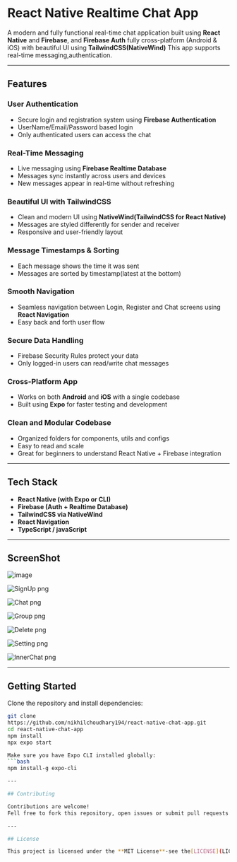 # React Native Realtime Chat App

A modern and fully functional real-time chat application built using **React Native** and **Firebase**, and **Firebase Auth** fully cross-platform (Android & iOS) with beautiful UI using **TailwindCSS(NativeWind)** This app supports real-time messaging,authentication.

---

## Features

### User Authentication

- Secure login and registration system using **Firebase Authentication** 
- UserName/Email/Password based login
- Only authenticated users can access the chat

### Real-Time Messaging

- Live messaging using **Firebase Realtime Database**
- Messages sync instantly across users and devices
- New messages appear in real-time without refreshing

### Beautiful UI with TailwindCSS

- Clean and modern UI using **NativeWind(TailwindCSS for React Native)**
- Messages are styled differently for sender and receiver
- Responsive and user-friendly layout

### Message Timestamps & Sorting

- Each message shows the time it was sent
- Messages are sorted by timestamp(latest at the bottom)

### Smooth Navigation

- Seamless navigation between Login, Register and Chat screens using **React Navigation**
- Easy back and forth user flow

### Secure Data Handling

- Firebase Security Rules protect your data
- Only logged-in users can read/write chat messages

### Cross-Platform App

- Works on both **Android** and **iOS** with a single codebase
- Built using **Expo** for faster testing and development

### Clean and Modular Codebase

- Organized folders for components, utils and configs
- Easy to read and scale
- Great for beginners to understand React Native + Firebase integration

---

## Tech Stack

- **React Native (with Expo or CLI)**
- **Firebase (Auth + Realtime Database)**
- **TailwindCSS via NativeWind**
- **React Navigation**
- **TypeScript / javaScript**

---

## ScreenShot

![image](https://github.com/user-attachments/assets/1673a68c-a16f-453e-8fea-556be67ca4f7)

![SignUp png](https://github.com/user-attachments/assets/d45d89a6-f78f-4c18-8b14-9aa8cf872ba8)

![Chat png](https://github.com/user-attachments/assets/27bd43a1-b148-4e50-96be-0d32b7bf0c50)

![Group png](https://github.com/user-attachments/assets/78b9f4ee-4ac7-4498-8907-09b1fa729b07)

![Delete png](https://github.com/user-attachments/assets/01ac5a00-73f1-477e-8917-37ffeacd59d8)

![Setting png](https://github.com/user-attachments/assets/9e292694-c8bb-4d77-9bb3-f1b505588f9b)

![InnerChat png](https://github.com/user-attachments/assets/a4127ee3-68e2-4005-9e54-4d4058dd3fe3)





---

## Getting Started

Clone the repository and install dependencies:

```bash
git clone
https://github.com/nikhilchoudhary194/react-native-chat-app.git
cd react-native-chat-app
npm install
npx expo start

Make sure you have Expo CLI installed globally:
```bash
npm install-g expo-cli

---

## Contributing

Contributions are welcome!
Fell free to fork this repository, open issues or submit pull requests to enhance the project.

---

## License

This project is licensed under the **MIT License**-see the[LICENSE](LICENSE) file for details.



